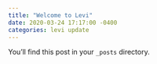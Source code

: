 ```yaml
---
title: "Welcome to Levi"
date: 2020-03-24 17:17:00 -0400
categories: levi update
---
```

You’ll find this post in your `_posts` directory.
